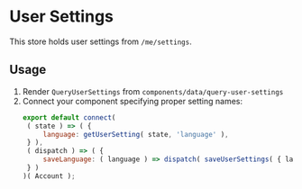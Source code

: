 # User Settings

This store holds user settings from `/me/settings`.

## Usage

1. Render `QueryUserSettings` from `components/data/query-user-settings`
2. Connect your component specifying proper setting names:
   ```js
   export default connect(
   	( state ) => ( {
   		language: getUserSetting( state, 'language' ),
   	} ),
   	( dispatch ) => ( {
   		saveLanguage: ( language ) => dispatch( saveUserSettings( { language } ) ),
   	} )
   )( Account );
   ```
